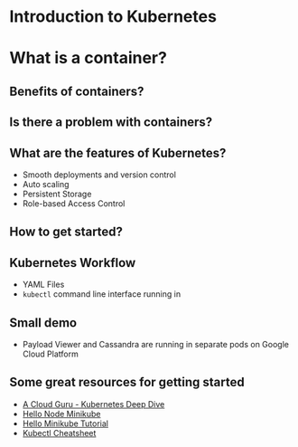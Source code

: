 # Introduction to Kubernetes

# What is a container?

## Benefits of containers?

## Is there a problem with containers?

## What are the features of Kubernetes?
* Smooth deployments and version control 
* Auto scaling
* Persistent Storage
* Role-based Access Control

## How to get started?

## Kubernetes Workflow
* YAML Files 
* `kubectl` command line interface
running in
## Small demo
* Payload Viewer and Cassandra are running in separate pods on Google Cloud Platform

## Some great resources for getting started
* [A Cloud Guru - Kubernetes Deep Dive](https://acloud.guru/learn/kubernetes-deep-dive)
* [Hello Node Minikube](https://codelabs.developers.google.com/codelabs/cloud-hello-kubernetes/)
* [Hello Minikube Tutorial](https://kubernetes.io/docs/tutorials/hello-minikube/#create-your-node-js-application)
* [Kubectl Cheatsheet](https://kubernetes.io/docs/reference/kubectl/cheatsheet/)

